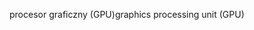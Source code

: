 <span data-ttu-id="65d37-101">procesor graficzny (GPU)</span><span class="sxs-lookup"><span data-stu-id="65d37-101">graphics processing unit (GPU)</span></span>